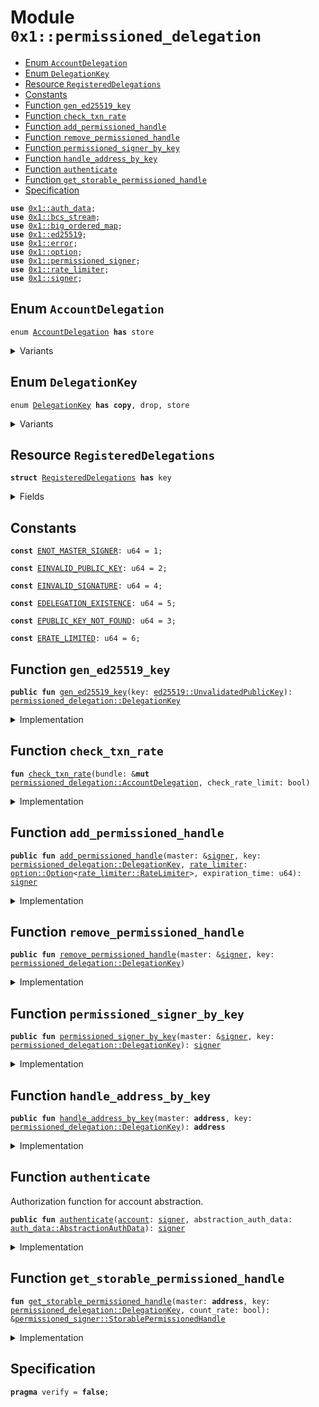 
<a id="0x1_permissioned_delegation"></a>

# Module `0x1::permissioned_delegation`



-  [Enum `AccountDelegation`](#0x1_permissioned_delegation_AccountDelegation)
-  [Enum `DelegationKey`](#0x1_permissioned_delegation_DelegationKey)
-  [Resource `RegisteredDelegations`](#0x1_permissioned_delegation_RegisteredDelegations)
-  [Constants](#@Constants_0)
-  [Function `gen_ed25519_key`](#0x1_permissioned_delegation_gen_ed25519_key)
-  [Function `check_txn_rate`](#0x1_permissioned_delegation_check_txn_rate)
-  [Function `add_permissioned_handle`](#0x1_permissioned_delegation_add_permissioned_handle)
-  [Function `remove_permissioned_handle`](#0x1_permissioned_delegation_remove_permissioned_handle)
-  [Function `permissioned_signer_by_key`](#0x1_permissioned_delegation_permissioned_signer_by_key)
-  [Function `handle_address_by_key`](#0x1_permissioned_delegation_handle_address_by_key)
-  [Function `authenticate`](#0x1_permissioned_delegation_authenticate)
-  [Function `get_storable_permissioned_handle`](#0x1_permissioned_delegation_get_storable_permissioned_handle)
-  [Specification](#@Specification_1)


<pre><code><b>use</b> <a href="auth_data.md#0x1_auth_data">0x1::auth_data</a>;
<b>use</b> <a href="../../libra2-stdlib/doc/bcs_stream.md#0x1_bcs_stream">0x1::bcs_stream</a>;
<b>use</b> <a href="big_ordered_map.md#0x1_big_ordered_map">0x1::big_ordered_map</a>;
<b>use</b> <a href="../../libra2-stdlib/doc/ed25519.md#0x1_ed25519">0x1::ed25519</a>;
<b>use</b> <a href="../../libra2-stdlib/../move-stdlib/doc/error.md#0x1_error">0x1::error</a>;
<b>use</b> <a href="../../libra2-stdlib/../move-stdlib/doc/option.md#0x1_option">0x1::option</a>;
<b>use</b> <a href="permissioned_signer.md#0x1_permissioned_signer">0x1::permissioned_signer</a>;
<b>use</b> <a href="rate_limiter.md#0x1_rate_limiter">0x1::rate_limiter</a>;
<b>use</b> <a href="../../libra2-stdlib/../move-stdlib/doc/signer.md#0x1_signer">0x1::signer</a>;
</code></pre>



<a id="0x1_permissioned_delegation_AccountDelegation"></a>

## Enum `AccountDelegation`



<pre><code>enum <a href="permissioned_delegation.md#0x1_permissioned_delegation_AccountDelegation">AccountDelegation</a> <b>has</b> store
</code></pre>



<details>
<summary>Variants</summary>


<details>
<summary>V1</summary>


<details>
<summary>Fields</summary>


<dl>
<dt>
<code>handle: <a href="permissioned_signer.md#0x1_permissioned_signer_StorablePermissionedHandle">permissioned_signer::StorablePermissionedHandle</a></code>
</dt>
<dd>

</dd>
<dt>
<code><a href="rate_limiter.md#0x1_rate_limiter">rate_limiter</a>: <a href="../../libra2-stdlib/../move-stdlib/doc/option.md#0x1_option_Option">option::Option</a>&lt;<a href="rate_limiter.md#0x1_rate_limiter_RateLimiter">rate_limiter::RateLimiter</a>&gt;</code>
</dt>
<dd>

</dd>
</dl>


</details>

</details>

</details>

<a id="0x1_permissioned_delegation_DelegationKey"></a>

## Enum `DelegationKey`



<pre><code>enum <a href="permissioned_delegation.md#0x1_permissioned_delegation_DelegationKey">DelegationKey</a> <b>has</b> <b>copy</b>, drop, store
</code></pre>



<details>
<summary>Variants</summary>


<details>
<summary>Ed25519PublicKey</summary>


<details>
<summary>Fields</summary>


<dl>
<dt>
<code>0: <a href="../../libra2-stdlib/doc/ed25519.md#0x1_ed25519_UnvalidatedPublicKey">ed25519::UnvalidatedPublicKey</a></code>
</dt>
<dd>

</dd>
</dl>


</details>

</details>

</details>

<a id="0x1_permissioned_delegation_RegisteredDelegations"></a>

## Resource `RegisteredDelegations`



<pre><code><b>struct</b> <a href="permissioned_delegation.md#0x1_permissioned_delegation_RegisteredDelegations">RegisteredDelegations</a> <b>has</b> key
</code></pre>



<details>
<summary>Fields</summary>


<dl>
<dt>
<code>delegations: <a href="big_ordered_map.md#0x1_big_ordered_map_BigOrderedMap">big_ordered_map::BigOrderedMap</a>&lt;<a href="permissioned_delegation.md#0x1_permissioned_delegation_DelegationKey">permissioned_delegation::DelegationKey</a>, <a href="permissioned_delegation.md#0x1_permissioned_delegation_AccountDelegation">permissioned_delegation::AccountDelegation</a>&gt;</code>
</dt>
<dd>

</dd>
</dl>


</details>

<a id="@Constants_0"></a>

## Constants


<a id="0x1_permissioned_delegation_ENOT_MASTER_SIGNER"></a>



<pre><code><b>const</b> <a href="permissioned_delegation.md#0x1_permissioned_delegation_ENOT_MASTER_SIGNER">ENOT_MASTER_SIGNER</a>: u64 = 1;
</code></pre>



<a id="0x1_permissioned_delegation_EINVALID_PUBLIC_KEY"></a>



<pre><code><b>const</b> <a href="permissioned_delegation.md#0x1_permissioned_delegation_EINVALID_PUBLIC_KEY">EINVALID_PUBLIC_KEY</a>: u64 = 2;
</code></pre>



<a id="0x1_permissioned_delegation_EINVALID_SIGNATURE"></a>



<pre><code><b>const</b> <a href="permissioned_delegation.md#0x1_permissioned_delegation_EINVALID_SIGNATURE">EINVALID_SIGNATURE</a>: u64 = 4;
</code></pre>



<a id="0x1_permissioned_delegation_EDELEGATION_EXISTENCE"></a>



<pre><code><b>const</b> <a href="permissioned_delegation.md#0x1_permissioned_delegation_EDELEGATION_EXISTENCE">EDELEGATION_EXISTENCE</a>: u64 = 5;
</code></pre>



<a id="0x1_permissioned_delegation_EPUBLIC_KEY_NOT_FOUND"></a>



<pre><code><b>const</b> <a href="permissioned_delegation.md#0x1_permissioned_delegation_EPUBLIC_KEY_NOT_FOUND">EPUBLIC_KEY_NOT_FOUND</a>: u64 = 3;
</code></pre>



<a id="0x1_permissioned_delegation_ERATE_LIMITED"></a>



<pre><code><b>const</b> <a href="permissioned_delegation.md#0x1_permissioned_delegation_ERATE_LIMITED">ERATE_LIMITED</a>: u64 = 6;
</code></pre>



<a id="0x1_permissioned_delegation_gen_ed25519_key"></a>

## Function `gen_ed25519_key`



<pre><code><b>public</b> <b>fun</b> <a href="permissioned_delegation.md#0x1_permissioned_delegation_gen_ed25519_key">gen_ed25519_key</a>(key: <a href="../../libra2-stdlib/doc/ed25519.md#0x1_ed25519_UnvalidatedPublicKey">ed25519::UnvalidatedPublicKey</a>): <a href="permissioned_delegation.md#0x1_permissioned_delegation_DelegationKey">permissioned_delegation::DelegationKey</a>
</code></pre>



<details>
<summary>Implementation</summary>


<pre><code><b>public</b> <b>fun</b> <a href="permissioned_delegation.md#0x1_permissioned_delegation_gen_ed25519_key">gen_ed25519_key</a>(key: UnvalidatedPublicKey): <a href="permissioned_delegation.md#0x1_permissioned_delegation_DelegationKey">DelegationKey</a> {
    DelegationKey::Ed25519PublicKey(key)
}
</code></pre>



</details>

<a id="0x1_permissioned_delegation_check_txn_rate"></a>

## Function `check_txn_rate`



<pre><code><b>fun</b> <a href="permissioned_delegation.md#0x1_permissioned_delegation_check_txn_rate">check_txn_rate</a>(bundle: &<b>mut</b> <a href="permissioned_delegation.md#0x1_permissioned_delegation_AccountDelegation">permissioned_delegation::AccountDelegation</a>, check_rate_limit: bool)
</code></pre>



<details>
<summary>Implementation</summary>


<pre><code>inline <b>fun</b> <a href="permissioned_delegation.md#0x1_permissioned_delegation_check_txn_rate">check_txn_rate</a>(bundle: &<b>mut</b> <a href="permissioned_delegation.md#0x1_permissioned_delegation_AccountDelegation">AccountDelegation</a>, check_rate_limit: bool) {
    <b>let</b> token_bucket = &<b>mut</b> bundle.<a href="rate_limiter.md#0x1_rate_limiter">rate_limiter</a>;
    <b>if</b> (check_rate_limit && token_bucket.is_some()) {
        <b>assert</b>!(<a href="rate_limiter.md#0x1_rate_limiter_request">rate_limiter::request</a>(token_bucket.borrow_mut(), 1), std::error::permission_denied(<a href="permissioned_delegation.md#0x1_permissioned_delegation_ERATE_LIMITED">ERATE_LIMITED</a>));
    };
}
</code></pre>



</details>

<a id="0x1_permissioned_delegation_add_permissioned_handle"></a>

## Function `add_permissioned_handle`



<pre><code><b>public</b> <b>fun</b> <a href="permissioned_delegation.md#0x1_permissioned_delegation_add_permissioned_handle">add_permissioned_handle</a>(master: &<a href="../../libra2-stdlib/../move-stdlib/doc/signer.md#0x1_signer">signer</a>, key: <a href="permissioned_delegation.md#0x1_permissioned_delegation_DelegationKey">permissioned_delegation::DelegationKey</a>, <a href="rate_limiter.md#0x1_rate_limiter">rate_limiter</a>: <a href="../../libra2-stdlib/../move-stdlib/doc/option.md#0x1_option_Option">option::Option</a>&lt;<a href="rate_limiter.md#0x1_rate_limiter_RateLimiter">rate_limiter::RateLimiter</a>&gt;, expiration_time: u64): <a href="../../libra2-stdlib/../move-stdlib/doc/signer.md#0x1_signer">signer</a>
</code></pre>



<details>
<summary>Implementation</summary>


<pre><code><b>public</b> <b>fun</b> <a href="permissioned_delegation.md#0x1_permissioned_delegation_add_permissioned_handle">add_permissioned_handle</a>(
    master: &<a href="../../libra2-stdlib/../move-stdlib/doc/signer.md#0x1_signer">signer</a>,
    key: <a href="permissioned_delegation.md#0x1_permissioned_delegation_DelegationKey">DelegationKey</a>,
    <a href="rate_limiter.md#0x1_rate_limiter">rate_limiter</a>: Option&lt;RateLimiter&gt;,
    expiration_time: u64,
): <a href="../../libra2-stdlib/../move-stdlib/doc/signer.md#0x1_signer">signer</a> <b>acquires</b> <a href="permissioned_delegation.md#0x1_permissioned_delegation_RegisteredDelegations">RegisteredDelegations</a> {
    <b>assert</b>!(!is_permissioned_signer(master), <a href="../../libra2-stdlib/../move-stdlib/doc/error.md#0x1_error_permission_denied">error::permission_denied</a>(<a href="permissioned_delegation.md#0x1_permissioned_delegation_ENOT_MASTER_SIGNER">ENOT_MASTER_SIGNER</a>));
    <b>let</b> addr = <a href="../../libra2-stdlib/../move-stdlib/doc/signer.md#0x1_signer_address_of">signer::address_of</a>(master);
    <b>if</b> (!<b>exists</b>&lt;<a href="permissioned_delegation.md#0x1_permissioned_delegation_RegisteredDelegations">RegisteredDelegations</a>&gt;(addr)) {
        <b>move_to</b>(master, <a href="permissioned_delegation.md#0x1_permissioned_delegation_RegisteredDelegations">RegisteredDelegations</a> {
            delegations: <a href="big_ordered_map.md#0x1_big_ordered_map_new_with_config">big_ordered_map::new_with_config</a>(50, 20, <b>false</b>)
        });
    };
    <b>let</b> handles = &<b>mut</b> <a href="permissioned_delegation.md#0x1_permissioned_delegation_RegisteredDelegations">RegisteredDelegations</a>[addr].delegations;
    <b>assert</b>!(!handles.contains(&key), <a href="../../libra2-stdlib/../move-stdlib/doc/error.md#0x1_error_already_exists">error::already_exists</a>(<a href="permissioned_delegation.md#0x1_permissioned_delegation_EDELEGATION_EXISTENCE">EDELEGATION_EXISTENCE</a>));
    <b>let</b> handle = <a href="permissioned_signer.md#0x1_permissioned_signer_create_storable_permissioned_handle">permissioned_signer::create_storable_permissioned_handle</a>(master, expiration_time);
    <b>let</b> <a href="permissioned_signer.md#0x1_permissioned_signer">permissioned_signer</a> = <a href="permissioned_signer.md#0x1_permissioned_signer_signer_from_storable_permissioned_handle">permissioned_signer::signer_from_storable_permissioned_handle</a>(&handle);
    handles.add(key, AccountDelegation::V1 { handle, <a href="rate_limiter.md#0x1_rate_limiter">rate_limiter</a> });
    <a href="permissioned_signer.md#0x1_permissioned_signer">permissioned_signer</a>
}
</code></pre>



</details>

<a id="0x1_permissioned_delegation_remove_permissioned_handle"></a>

## Function `remove_permissioned_handle`



<pre><code><b>public</b> <b>fun</b> <a href="permissioned_delegation.md#0x1_permissioned_delegation_remove_permissioned_handle">remove_permissioned_handle</a>(master: &<a href="../../libra2-stdlib/../move-stdlib/doc/signer.md#0x1_signer">signer</a>, key: <a href="permissioned_delegation.md#0x1_permissioned_delegation_DelegationKey">permissioned_delegation::DelegationKey</a>)
</code></pre>



<details>
<summary>Implementation</summary>


<pre><code><b>public</b> <b>fun</b> <a href="permissioned_delegation.md#0x1_permissioned_delegation_remove_permissioned_handle">remove_permissioned_handle</a>(
    master: &<a href="../../libra2-stdlib/../move-stdlib/doc/signer.md#0x1_signer">signer</a>,
    key: <a href="permissioned_delegation.md#0x1_permissioned_delegation_DelegationKey">DelegationKey</a>,
) <b>acquires</b> <a href="permissioned_delegation.md#0x1_permissioned_delegation_RegisteredDelegations">RegisteredDelegations</a> {
    <b>assert</b>!(!is_permissioned_signer(master), <a href="../../libra2-stdlib/../move-stdlib/doc/error.md#0x1_error_permission_denied">error::permission_denied</a>(<a href="permissioned_delegation.md#0x1_permissioned_delegation_ENOT_MASTER_SIGNER">ENOT_MASTER_SIGNER</a>));
    <b>let</b> addr = <a href="../../libra2-stdlib/../move-stdlib/doc/signer.md#0x1_signer_address_of">signer::address_of</a>(master);
    <b>let</b> delegations = &<b>mut</b> <a href="permissioned_delegation.md#0x1_permissioned_delegation_RegisteredDelegations">RegisteredDelegations</a>[addr].delegations;
    <b>assert</b>!(delegations.contains(&key), <a href="../../libra2-stdlib/../move-stdlib/doc/error.md#0x1_error_not_found">error::not_found</a>(<a href="permissioned_delegation.md#0x1_permissioned_delegation_EDELEGATION_EXISTENCE">EDELEGATION_EXISTENCE</a>));
    <b>let</b> delegation = delegations.remove(&key);
    match (delegation) {
        AccountDelegation::V1 { handle, <a href="rate_limiter.md#0x1_rate_limiter">rate_limiter</a>: _ } =&gt; {
            <a href="permissioned_signer.md#0x1_permissioned_signer_destroy_storable_permissioned_handle">permissioned_signer::destroy_storable_permissioned_handle</a>(handle);
        }
    };
}
</code></pre>



</details>

<a id="0x1_permissioned_delegation_permissioned_signer_by_key"></a>

## Function `permissioned_signer_by_key`



<pre><code><b>public</b> <b>fun</b> <a href="permissioned_delegation.md#0x1_permissioned_delegation_permissioned_signer_by_key">permissioned_signer_by_key</a>(master: &<a href="../../libra2-stdlib/../move-stdlib/doc/signer.md#0x1_signer">signer</a>, key: <a href="permissioned_delegation.md#0x1_permissioned_delegation_DelegationKey">permissioned_delegation::DelegationKey</a>): <a href="../../libra2-stdlib/../move-stdlib/doc/signer.md#0x1_signer">signer</a>
</code></pre>



<details>
<summary>Implementation</summary>


<pre><code><b>public</b> <b>fun</b> <a href="permissioned_delegation.md#0x1_permissioned_delegation_permissioned_signer_by_key">permissioned_signer_by_key</a>(
    master: &<a href="../../libra2-stdlib/../move-stdlib/doc/signer.md#0x1_signer">signer</a>,
    key: <a href="permissioned_delegation.md#0x1_permissioned_delegation_DelegationKey">DelegationKey</a>,
): <a href="../../libra2-stdlib/../move-stdlib/doc/signer.md#0x1_signer">signer</a> <b>acquires</b> <a href="permissioned_delegation.md#0x1_permissioned_delegation_RegisteredDelegations">RegisteredDelegations</a> {
    <b>assert</b>!(!is_permissioned_signer(master), <a href="../../libra2-stdlib/../move-stdlib/doc/error.md#0x1_error_permission_denied">error::permission_denied</a>(<a href="permissioned_delegation.md#0x1_permissioned_delegation_ENOT_MASTER_SIGNER">ENOT_MASTER_SIGNER</a>));
    <b>let</b> addr = <a href="../../libra2-stdlib/../move-stdlib/doc/signer.md#0x1_signer_address_of">signer::address_of</a>(master);
    <b>let</b> handle = <a href="permissioned_delegation.md#0x1_permissioned_delegation_get_storable_permissioned_handle">get_storable_permissioned_handle</a>(addr, key, <b>false</b>);
    <a href="permissioned_signer.md#0x1_permissioned_signer_signer_from_storable_permissioned_handle">permissioned_signer::signer_from_storable_permissioned_handle</a>(handle)
}
</code></pre>



</details>

<a id="0x1_permissioned_delegation_handle_address_by_key"></a>

## Function `handle_address_by_key`



<pre><code><b>public</b> <b>fun</b> <a href="permissioned_delegation.md#0x1_permissioned_delegation_handle_address_by_key">handle_address_by_key</a>(master: <b>address</b>, key: <a href="permissioned_delegation.md#0x1_permissioned_delegation_DelegationKey">permissioned_delegation::DelegationKey</a>): <b>address</b>
</code></pre>



<details>
<summary>Implementation</summary>


<pre><code><b>public</b> <b>fun</b> <a href="permissioned_delegation.md#0x1_permissioned_delegation_handle_address_by_key">handle_address_by_key</a>(master: <b>address</b>, key: <a href="permissioned_delegation.md#0x1_permissioned_delegation_DelegationKey">DelegationKey</a>): <b>address</b> <b>acquires</b> <a href="permissioned_delegation.md#0x1_permissioned_delegation_RegisteredDelegations">RegisteredDelegations</a> {
    <b>let</b> handle = <a href="permissioned_delegation.md#0x1_permissioned_delegation_get_storable_permissioned_handle">get_storable_permissioned_handle</a>(master, key, <b>false</b>);
    <a href="permissioned_signer.md#0x1_permissioned_signer_permissions_storage_address">permissioned_signer::permissions_storage_address</a>(handle)
}
</code></pre>



</details>

<a id="0x1_permissioned_delegation_authenticate"></a>

## Function `authenticate`

Authorization function for account abstraction.


<pre><code><b>public</b> <b>fun</b> <a href="permissioned_delegation.md#0x1_permissioned_delegation_authenticate">authenticate</a>(<a href="account.md#0x1_account">account</a>: <a href="../../libra2-stdlib/../move-stdlib/doc/signer.md#0x1_signer">signer</a>, abstraction_auth_data: <a href="auth_data.md#0x1_auth_data_AbstractionAuthData">auth_data::AbstractionAuthData</a>): <a href="../../libra2-stdlib/../move-stdlib/doc/signer.md#0x1_signer">signer</a>
</code></pre>



<details>
<summary>Implementation</summary>


<pre><code><b>public</b> <b>fun</b> <a href="permissioned_delegation.md#0x1_permissioned_delegation_authenticate">authenticate</a>(
    <a href="account.md#0x1_account">account</a>: <a href="../../libra2-stdlib/../move-stdlib/doc/signer.md#0x1_signer">signer</a>,
    abstraction_auth_data: AbstractionAuthData
): <a href="../../libra2-stdlib/../move-stdlib/doc/signer.md#0x1_signer">signer</a> <b>acquires</b> <a href="permissioned_delegation.md#0x1_permissioned_delegation_RegisteredDelegations">RegisteredDelegations</a> {
    <b>let</b> addr = <a href="../../libra2-stdlib/../move-stdlib/doc/signer.md#0x1_signer_address_of">signer::address_of</a>(&<a href="account.md#0x1_account">account</a>);
    <b>let</b> stream = <a href="../../libra2-stdlib/doc/bcs_stream.md#0x1_bcs_stream_new">bcs_stream::new</a>(*<a href="auth_data.md#0x1_auth_data_authenticator">auth_data::authenticator</a>(&abstraction_auth_data));
    <b>let</b> public_key = new_unvalidated_public_key_from_bytes(
        <a href="../../libra2-stdlib/doc/bcs_stream.md#0x1_bcs_stream_deserialize_vector">bcs_stream::deserialize_vector</a>&lt;u8&gt;(&<b>mut</b> stream, |x| deserialize_u8(x))
    );
    <b>let</b> signature = new_signature_from_bytes(
        <a href="../../libra2-stdlib/doc/bcs_stream.md#0x1_bcs_stream_deserialize_vector">bcs_stream::deserialize_vector</a>&lt;u8&gt;(&<b>mut</b> stream, |x| deserialize_u8(x))
    );
    <b>assert</b>!(
        <a href="../../libra2-stdlib/doc/ed25519.md#0x1_ed25519_signature_verify_strict">ed25519::signature_verify_strict</a>(
            &signature,
            &public_key,
            *<a href="auth_data.md#0x1_auth_data_digest">auth_data::digest</a>(&abstraction_auth_data),
        ),
        <a href="../../libra2-stdlib/../move-stdlib/doc/error.md#0x1_error_permission_denied">error::permission_denied</a>(<a href="permissioned_delegation.md#0x1_permissioned_delegation_EINVALID_SIGNATURE">EINVALID_SIGNATURE</a>)
    );
    <b>let</b> handle = <a href="permissioned_delegation.md#0x1_permissioned_delegation_get_storable_permissioned_handle">get_storable_permissioned_handle</a>(addr, DelegationKey::Ed25519PublicKey(public_key), <b>true</b>);
    <a href="permissioned_signer.md#0x1_permissioned_signer_signer_from_storable_permissioned_handle">permissioned_signer::signer_from_storable_permissioned_handle</a>(handle)
}
</code></pre>



</details>

<a id="0x1_permissioned_delegation_get_storable_permissioned_handle"></a>

## Function `get_storable_permissioned_handle`



<pre><code><b>fun</b> <a href="permissioned_delegation.md#0x1_permissioned_delegation_get_storable_permissioned_handle">get_storable_permissioned_handle</a>(master: <b>address</b>, key: <a href="permissioned_delegation.md#0x1_permissioned_delegation_DelegationKey">permissioned_delegation::DelegationKey</a>, count_rate: bool): &<a href="permissioned_signer.md#0x1_permissioned_signer_StorablePermissionedHandle">permissioned_signer::StorablePermissionedHandle</a>
</code></pre>



<details>
<summary>Implementation</summary>


<pre><code>inline <b>fun</b> <a href="permissioned_delegation.md#0x1_permissioned_delegation_get_storable_permissioned_handle">get_storable_permissioned_handle</a>(
    master: <b>address</b>,
    key: <a href="permissioned_delegation.md#0x1_permissioned_delegation_DelegationKey">DelegationKey</a>,
    count_rate: bool
): &StorablePermissionedHandle {
    <b>if</b> (<b>exists</b>&lt;<a href="permissioned_delegation.md#0x1_permissioned_delegation_RegisteredDelegations">RegisteredDelegations</a>&gt;(master)) {
        <b>let</b> delegations = &<b>mut</b> <a href="permissioned_delegation.md#0x1_permissioned_delegation_RegisteredDelegations">RegisteredDelegations</a>[master].delegations;
        <b>if</b> (delegations.contains(&key)) {
            <b>let</b> delegation = delegations.remove(&key);
            <a href="permissioned_delegation.md#0x1_permissioned_delegation_check_txn_rate">check_txn_rate</a>(&<b>mut</b> delegation, count_rate);
            delegations.add(key, delegation);
            &delegations.borrow(&key).handle
        } <b>else</b> {
            <b>abort</b> <a href="../../libra2-stdlib/../move-stdlib/doc/error.md#0x1_error_permission_denied">error::permission_denied</a>(<a href="permissioned_delegation.md#0x1_permissioned_delegation_EINVALID_SIGNATURE">EINVALID_SIGNATURE</a>)
        }
    } <b>else</b> {
        <b>abort</b> <a href="../../libra2-stdlib/../move-stdlib/doc/error.md#0x1_error_permission_denied">error::permission_denied</a>(<a href="permissioned_delegation.md#0x1_permissioned_delegation_EINVALID_SIGNATURE">EINVALID_SIGNATURE</a>)
    }
}
</code></pre>



</details>

<a id="@Specification_1"></a>

## Specification



<pre><code><b>pragma</b> verify = <b>false</b>;
</code></pre>


[move-book]: https://aptos.dev/move/book/SUMMARY
